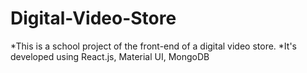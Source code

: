 # Digital-Video-Store
*This is a school project of the front-end of a digital video store. 
*It's developed using React.js, Material UI, MongoDB
